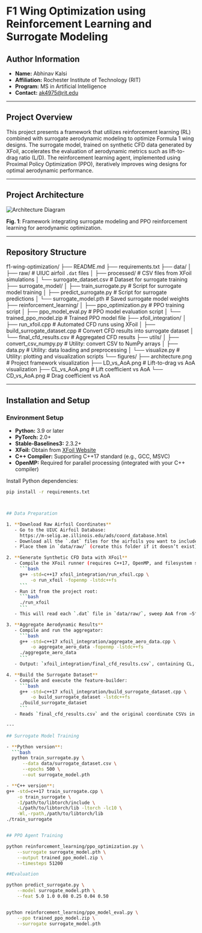 # F1 Wing Optimization using Reinforcement Learning and Surrogate Modeling

## Author Information

- **Name:** Abhinav Kalsi  
- **Affiliation:** Rochester Institute of Technology (RIT)  
- **Program:** MS in Artificial Intelligence  
- **Contact:** ak4975@rit.edu  

---

## Project Overview

This project presents a framework that utilizes reinforcement learning (RL) combined with surrogate aerodynamic modeling to optimize Formula 1 wing designs. The surrogate model, trained on synthetic CFD data generated by XFoil, accelerates the evaluation of aerodynamic metrics such as lift-to-drag ratio (L/D). The reinforcement learning agent, implemented using Proximal Policy Optimization (PPO), iteratively improves wing designs for optimal aerodynamic performance.

---

## Project Architecture

![Architecture Diagram](figures/ppo.png)

**Fig. 1**: Framework integrating surrogate modeling and PPO reinforcement learning for aerodynamic optimization.

---

## Repository Structure

f1-wing-optimization/
├── README.md
├── requirements.txt
├── data/
│   ├── raw/                   # UIUC airfoil `.dat` files
│   ├── processed/             # CSV files from XFoil simulations
│   └── surrogate_dataset.csv  # Dataset for surrogate training
├── surrogate_model/
│   ├── train_surrogate.py     # Script for surrogate model training
│   ├── predict_surrogate.py   # Script for surrogate predictions
│   └── surrogate_model.pth    # Saved surrogate model weights
├── reinforcement_learning/
│   ├── ppo_optimization.py    # PPO training script
│   ├── ppo_model_eval.py      # PPO model evaluation script
│   └── trained_ppo_model.zip  # Trained PPO model file
├── xfoil_integration/
│   ├── run_xfoil.cpp                   # Automated CFD runs using XFoil
│   ├── build_surrogate_dataset.cpp     # Convert CFD results into surrogate dataset
│   └── final_cfd_results.csv           # Aggregated CFD results
├── utils/
│   ├── convert_csv_numpy.py    # Utility: convert CSV to NumPy arrays
│   ├── data.py                 # Utility: data loading and preprocessing
│   └── visualize.py            # Utility: plotting and visualization scripts
└── figures/
    ├── architecture.png        # Project framework visualization
    ├── LD_vs_AoA.png           # Lift-to-drag vs AoA visualization
    ├── CL_vs_AoA.png           # Lift coefficient vs AoA
    └── CD_vs_AoA.png           # Drag coefficient vs AoA


---

## Installation and Setup

### Environment Setup

- **Python:** 3.9 or later
- **PyTorch:** 2.0+
- **Stable-Baselines3:** 2.3.2+
- **XFoil:** Obtain from [XFoil Website](https://web.mit.edu/drela/Public/web/xfoil/)
- **C++ Compiler:** Supporting C++17 standard (e.g., GCC, MSVC)
- **OpenMP:** Required for parallel processing (integrated with your C++ compiler)

Install Python dependencies:

```bash
pip install -r requirements.txt



## Data Preparation

1. **Download Raw Airfoil Coordinates**  
   - Go to the UIUC Airfoil Database:  
     https://m-selig.ae.illinois.edu/ads/coord_database.html  
   - Download all the `.dat` files for the airfoils you want to include.  
   - Place them in `data/raw/` (create this folder if it doesn’t exist).

2. **Generate Synthetic CFD Data with XFoil**  
   - Compile the XFoil runner (requires C++17, OpenMP, and filesystem support):
     ```bash
     g++ -std=c++17 xfoil_integration/run_xfoil.cpp \
         -o run_xfoil -fopenmp -lstdc++fs
     ```
   - Run it from the project root:
     ```bash
     ./run_xfoil
     ```
   - This will read each `.dat` file in `data/raw/`, sweep AoA from −5° to 15°, and write `.pol`/.dump files into `data/processed/`.

3. **Aggregate Aerodynamic Results**  
   - Compile and run the aggregator:
     ```bash
     g++ -std=c++17 xfoil_integration/aggregate_aero_data.cpp \
         -o aggregate_aero_data -fopenmp -lstdc++fs
     ./aggregate_aero_data
     ```
   - Output: `xfoil_integration/final_cfd_results.csv`, containing CL, CD, Xtr, L/D for each foil and AoA.

4. **Build the Surrogate Dataset**  
   - Compile and execute the feature‐builder:
     ```bash
     g++ -std=c++17 xfoil_integration/build_surrogate_dataset.cpp \
         -o build_surrogate_dataset -lstdc++fs
     ./build_surrogate_dataset
     ```
   - Reads `final_cfd_results.csv` and the original coordinate CSVs in `data/raw/parsed_data/`, computes geometry features (max thickness, camber, etc.), and writes `data/surrogate_dataset.csv`.

---

## Surrogate Model Training

- **Python version**:
  ```bash
  python train_surrogate.py \
      --data data/surrogate_dataset.csv \
      --epochs 500 \
      --out surrogate_model.pth

- **C++ version**:
g++ -std=c++17 train_surrogate.cpp \
    -o train_surrogate \
    -I/path/to/libtorch/include \
    -L/path/to/libtorch/lib -ltorch -lc10 \
    -Wl,-rpath,/path/to/libtorch/lib
./train_surrogate


## PPO Agent Training

python reinforcement_learning/ppo_optimization.py \
    --surrogate surrogate_model.pth \
    --output trained_ppo_model.zip \
    --timesteps 51200

##Evaluation

python predict_surrogate.py \
    --model surrogate_model.pth \
    --feat 5.0 1.0 0.08 0.25 0.04 0.50


python reinforcement_learning/ppo_model_eval.py \
    --ppo trained_ppo_model.zip \
    --surrogate surrogate_model.pth
